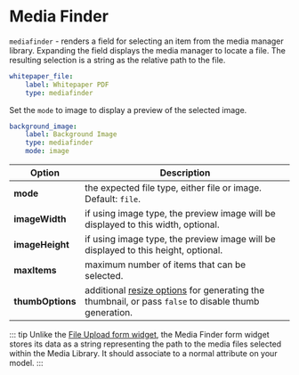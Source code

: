 # Media Finder

`mediafinder` - renders a field for selecting an item from the media manager library. Expanding the field displays the media manager to locate a file. The resulting selection is a string as the relative path to the file.

```yaml
whitepaper_file:
    label: Whitepaper PDF
    type: mediafinder
```

Set the `mode` to image to display a preview of the selected image.

```yaml
background_image:
    label: Background Image
    type: mediafinder
    mode: image
```

Option | Description
------------- | -------------
**mode** | the expected file type, either file or image. Default: `file`.
**imageWidth** | if using image type, the preview image will be displayed to this width, optional.
**imageHeight** | if using image type, the preview image will be displayed to this height, optional.
**maxItems** | maximum number of items that can be selected.
**thumbOptions** | additional [resize options](../../extend/services/resizer.md) for generating the thumbnail, or pass `false` to disable thumb generation.

::: tip
Unlike the [File Upload form widget](./widget-fileupload.md), the Media Finder form widget stores its data as a string representing the path to the media files selected within the Media Library. It should associate to a normal attribute on your model.
:::
